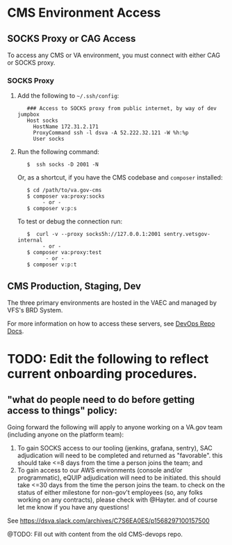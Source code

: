 # CMS Environment Access

## SOCKS Proxy or CAG Access

To access any CMS or VA environment, you must connect with either CAG or SOCKS proxy.

### SOCKS Proxy

  1. Add the following to `~/.ssh/config`:

            ### Access to SOCKS proxy from public internet, by way of dev jumpbox
            Host socks
              HostName 172.31.2.171
              ProxyCommand ssh -l dsva -A 52.222.32.121 -W %h:%p
              User socks
              
  2. Run the following command: 
  
            $  ssh socks -D 2001 -N

     Or, as a shortcut, if you have the CMS codebase and `composer` installed:
     
            $ cd /path/to/va.gov-cms
            $ composer va:proxy:socks
                 - or -
            $ composer v:p:s
     
     To test or debug the connection run:
          
            $  curl -v --proxy socks5h://127.0.0.1:2001 sentry.vetsgov-internal
                 - or - 
            $ composer va:proxy:test
                  - or -
            $ composer v:p:t

## CMS Production, Staging, Dev 

The three primary environments are hosted in the VAEC and managed by VFS's BRD System.

For more information on how to access these servers, see [DevOps Repo Docs]().


# TODO: Edit the following to reflect current onboarding procedures.

## "what do people need to do before getting access to things" policy:

Going forward the following will apply to anyone working on a VA.gov team
 (including anyone on the platform team):
1. To gain SOCKS access to our tooling (jenkins, grafana, sentry), SAC
 adjudication will need to be completed and returned as "favorable". this should take <=8 days from the time a person joins the team; and
2. To gain access to our AWS environments (console and/or programmatic), eQUIP
 adjudication will need to be initiated. this should take <=30 days from the time the person joins the team.
to check on the status of either milestone for non-gov't employees (so, any folks working on any contracts), please check with @Hayter. and of course let me know if you have any questions!

See https://dsva.slack.com/archives/C7S6EA0ES/p1568297100157500

@TODO: Fill out with content from the old CMS-devops repo.
